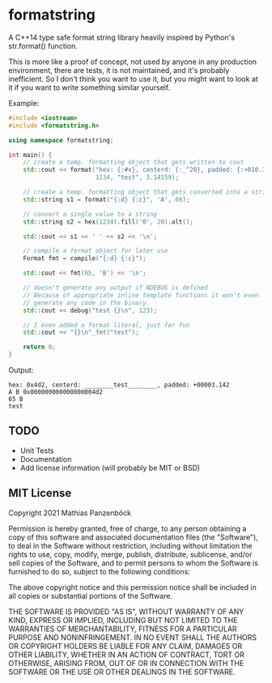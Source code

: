formatstring
============

A C++14 type safe format string library heavily inspired by Python's str.format()
function.

This is more like a proof of concept, not used by anyone in any production
environment, there are tests, it is not maintained, and it's probably inefficient.
So I don't think you want to use it, but you might want to look at it if you want
to write something similar yourself.

Example:

```c++
#include <iostream>
#include <formatstring.h>

using namespace formatstring;

int main() {
	// create a temp. formatting object that gets written to cout
	std::cout << format("hex: {:#x}, centerd: {:_^20}, padded: {:+010.3f}\n",
	                    1234, "test", 3.14159);

	// create a temp. formatting object that gets converted into a string
	std::string s1 = format("{:d} {:c}", 'A', 66);

	// convert a single value to a string
	std::string s2 = hex(1234).fill('0', 20).alt();

	std::cout << s1 << ' ' << s2 << '\n';

	// compile a format object for later use
	Format fmt = compile("{:d} {:c}");

	std::cout << fmt(65, 'B') << '\n';

	// doesn't generate any output if NDEBUG is defined
	// Because of appropriate inline template functions it won't even
	// generate any code in the binary.
	std::cout << debug("test {}\n", 123);

	// I even added a format literal, just for fun
	std::cout << "{}\n"_fmt("test");

	return 0;
}
```

Output:

	hex: 0x4d2, centerd: ________test________, padded: +00003.142
	A B 0x000000000000000004d2
	65 B
	test

TODO
----

* Unit Tests
* Documentation
* Add license information (will probably be MIT or BSD)

MIT License
-----------

Copyright 2021 Mathias Panzenböck

Permission is hereby granted, free of charge, to any person obtaining a copy of
this software and associated documentation files (the "Software"), to deal in
the Software without restriction, including without limitation the rights to
use, copy, modify, merge, publish, distribute, sublicense, and/or sell copies of
the Software, and to permit persons to whom the Software is furnished to do so,
subject to the following conditions:

The above copyright notice and this permission notice shall be included in all
copies or substantial portions of the Software.

THE SOFTWARE IS PROVIDED "AS IS", WITHOUT WARRANTY OF ANY KIND, EXPRESS OR
IMPLIED, INCLUDING BUT NOT LIMITED TO THE WARRANTIES OF MERCHANTABILITY, FITNESS
FOR A PARTICULAR PURPOSE AND NONINFRINGEMENT. IN NO EVENT SHALL THE AUTHORS OR
COPYRIGHT HOLDERS BE LIABLE FOR ANY CLAIM, DAMAGES OR OTHER LIABILITY, WHETHER
IN AN ACTION OF CONTRACT, TORT OR OTHERWISE, ARISING FROM, OUT OF OR IN
CONNECTION WITH THE SOFTWARE OR THE USE OR OTHER DEALINGS IN THE SOFTWARE.

